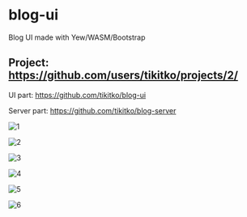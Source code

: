 # blog-ui
Blog UI made with Yew/WASM/Bootstrap

Project: https://github.com/users/tikitko/projects/2/
---
UI part: https://github.com/tikitko/blog-ui

Server part: https://github.com/tikitko/blog-server

![1](https://raw.githubusercontent.com/tikitko/blog-ui/main/images/1.png)

![2](https://raw.githubusercontent.com/tikitko/blog-ui/main/images/2.png)

![3](https://raw.githubusercontent.com/tikitko/blog-ui/main/images/3.png)

![4](https://raw.githubusercontent.com/tikitko/blog-ui/main/images/4.png)

![5](https://raw.githubusercontent.com/tikitko/blog-ui/main/images/5.png)

![6](https://raw.githubusercontent.com/tikitko/blog-ui/main/images/6.png)
